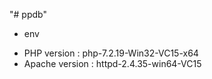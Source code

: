"# ppdb" 
* env
- PHP version         : php-7.2.19-Win32-VC15-x64
- Apache version      : httpd-2.4.35-win64-VC15
